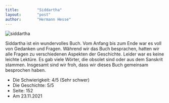 ```yaml
---
title:        "Siddartha"
layout:       "post"
author:       "Hermann Hesse"
---
```


![siddartha](https://images-na.ssl-images-amazon.com/images/S/compressed.photo.goodreads.com/books/1629378189i/52036.jpg "Siddartha")

Siddartha ist ein wundervolles Buch. Vom Anfang bis zum Ende war es voll von Gedanken und Fragen. Während wir das Buch besprachen, hatten wir alle Fragen zu verschiedenen Aspekten der Geschichte.
Leider war es keine leichte Lektüre. Es gab viele Wörter, die obsolet sind oder aus dem Sanskrit stammen. Insgesamt sind wir froh, dass wir dieses Buch gemeinsam besprochen haben. 

* Die Schwierigkeit: 4/5 (Sehr schwer)
* Die Geschichte: 5/5
* Seite: 152
* Am 23.11.2021
 
